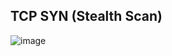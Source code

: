 ## TCP SYN (Stealth Scan)

![image](https://github.com/user-attachments/assets/83ac3c15-1992-4d4a-8b30-1ca4d8b27019)
